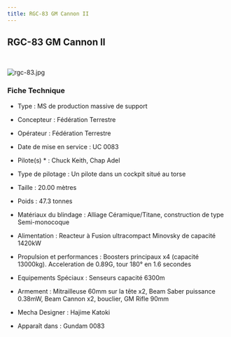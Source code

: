 ```yaml
---
title: RGC-83 GM Cannon II
---
```


RGC-83 GM Cannon II
-------------------


 


![rgc-83.jpg](/images/stories/saga/gundam0083/images/mechas/rgc-83.jpg)


### Fiche Technique


- Type : MS de production massive de support  
- Concepteur : Fédération Terrestre  
- Opérateur : Fédération Terrestre  
- Date de mise en service : UC 0083  
- Pilote(s) * : Chuck Keith, Chap Adel  
- Type de pilotage : Un pilote dans un cockpit situé au torse  
- Taille : 20.00 mètres  
- Poids : 47.3 tonnes  
- Matériaux du blindage : Alliage Céramique/Titane, construction de type Semi-monocoque  
- Alimentation : Reacteur à Fusion ultracompact Minovsky de capacité 1420kW  
- Propulsion et performances : Boosters principaux x4 (capacité 13000kg). Acceleration de 0.89G, tour 180° en 1.6 secondes  
- Equipements Spéciaux : Senseurs capacité 6300m  
- Armement : Mitrailleuse 60mm sur la tête x2, Beam Saber puissance 0.38mW, Beam Cannon x2, bouclier, GM Rifle 90mm  
  
  
- Mecha Designer : Hajime Katoki  
- Apparaît dans : Gundam 0083

